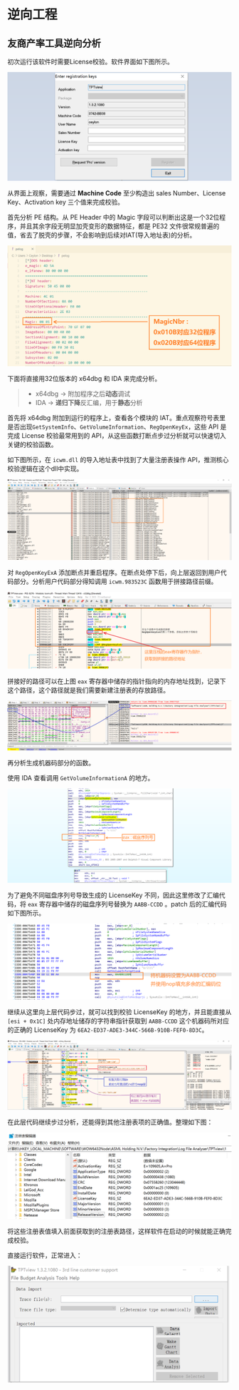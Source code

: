 # 逆向工程

## 友商产率工具逆向分析

初次运行该软件时需要License校验。软件界面如下图所示。

![初次运行界面](./pics/tpt/1.png)

从界面上观察，需要通过 **Machine Code** 至少构造出 sales Number、License Key、Activation key 三个值来完成校验。

首先分析 PE 结构。从 PE Header 中的 Magic 字段可以判断出这是一个32位程序，并且其余字段无明显加壳变形的数据特征，都是 PE32 文件很常规普遍的值，省去了脱壳的步骤，不会影响到后续对IAT(导入地址表)的分析。

![32位程序](./pics/tpt/2.png)

下面将直接用32位版本的 x64dbg 和 IDA 来完成分析。

> + x64dbg -> 附加程序之后**动态**调试
> + IDA -> **递归下降**反汇编，用于**静态**分析

首先将 x64dbg 附加到运行的程序上，查看各个模块的 IAT。重点观察符号表里是否出现`GetSystemInfo`、`GetVolumeInformation`、`RegOpenKeyEx`，这些 API 是完成 License 校验最常用到的 API，从这些函数打断点步过分析就可以快速切入关键的校验函数。

如下图所示，在 `icwm.dll` 的导入地址表中找到了大量注册表操作 API，推测核心校验逻辑在这个dll中实现。

![注册表操作函数](./pics/tpt/3.png)

对 `RegOpenKeyExA` 添加断点并重启程序。在断点处停下后，向上层返回到用户代码部分。分析用户代码部分得知调用 `icwm.983523C` 函数用于拼接路径前缀。

![获取拼接地址](./pics/tpt/4.png)

拼接好的路径可以在上图 `eax` 寄存器中储存的指针指向的内存地址找到，记录下这个路径，这个路径就是我们需要新建注册表的存放路径。

![拼接好的地址](./pics/tpt/5.png)

再分析生成机器码部分的函数。

使用 IDA 查看调用 `GetVolumeInformationA` 的地方。

![磁盘序列号](./pics/tpt/6.png)

为了避免不同磁盘序列号导致生成的 LicenseKey 不同，因此这里修改了汇编代码，将 `eax` 寄存器中储存的磁盘序列号替换为 `AABB-CCDD` 。patch 后的汇编代码如下图所示。

![patch](./pics/tpt/7.png)

继续从这里向上层代码步过，就可以找到校验 LicenseKey 的地方，并且能直接从 `[esi + 0x1C]` 处内存地址储存的字符串指针获取到 `AABB-CCDD` 这个机器码所对应的正确的 LicenseKey 为 `6EA2-ED37-ADE3-344C-566B-910B-FEF0-8D3C`。

![获取LicenseKey](./pics/tpt/8.png)

在此层代码继续步过分析，还能得到其他注册表项的正确值。整理如下图：

![注册表值](./pics/tpt/9.png)

将这些注册表值填入前面获取到的注册表路径，这样软件在启动的时候就能正确完成校验。

直接运行软件，正常进入：

![软件界面](./pics/tpt/10.png)
